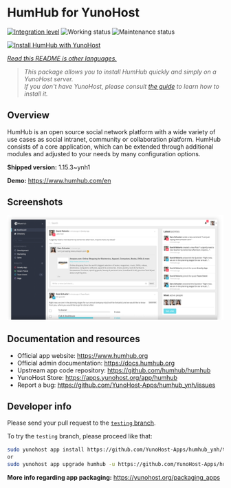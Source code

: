 <!--
N.B.: This README was automatically generated by <https://github.com/YunoHost/apps/tree/master/tools/readme_generator>
It shall NOT be edited by hand.
-->

# HumHub for YunoHost

[![Integration level](https://dash.yunohost.org/integration/humhub.svg)](https://dash.yunohost.org/appci/app/humhub) ![Working status](https://ci-apps.yunohost.org/ci/badges/humhub.status.svg) ![Maintenance status](https://ci-apps.yunohost.org/ci/badges/humhub.maintain.svg)

[![Install HumHub with YunoHost](https://install-app.yunohost.org/install-with-yunohost.svg)](https://install-app.yunohost.org/?app=humhub)

*[Read this README is other languages.](./ALL_README.md)*

> *This package allows you to install HumHub quickly and simply on a YunoHost server.*  
> *If you don't have YunoHost, please consult [the guide](https://yunohost.org/install) to learn how to install it.*

## Overview

HumHub is an open source social network platform with a wide variety of use cases as social intranet, community or collaboration platform. HumHub consists of a core application, which can be extended through additional modules and adjusted to your needs by many configuration options. 


**Shipped version:** 1.15.3~ynh1

**Demo:** <https://www.humhub.com/en>

## Screenshots

![Screenshot of HumHub](./doc/screenshots/app_small.png)

## Documentation and resources

- Official app website: <https://www.humhub.org>
- Official admin documentation: <https://docs.humhub.org>
- Upstream app code repository: <https://github.com/humhub/humhub>
- YunoHost Store: <https://apps.yunohost.org/app/humhub>
- Report a bug: <https://github.com/YunoHost-Apps/humhub_ynh/issues>

## Developer info

Please send your pull request to the [`testing` branch](https://github.com/YunoHost-Apps/humhub_ynh/tree/testing).

To try the `testing` branch, please proceed like that:

```bash
sudo yunohost app install https://github.com/YunoHost-Apps/humhub_ynh/tree/testing --debug
or
sudo yunohost app upgrade humhub -u https://github.com/YunoHost-Apps/humhub_ynh/tree/testing --debug
```

**More info regarding app packaging:** <https://yunohost.org/packaging_apps>
